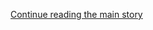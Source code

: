 <div id="app">

<div class="css-1ichrj1 e12j3pa50">

<div class="css-1lzk3av e12j3pa51">

<div class="css-142l3g4">

[Continue reading the main
story](#after-dfp-ad-top)

<div class="ad dfp-ad-top-wrapper" style="text-align:center;height:100%;display:block">

<div id="dfp-ad-top" class="place-ad" data-position="top" data-size-key="top">

</div>

</div>

<div id="after-dfp-ad-top">

</div>

</div>

</div>

</div>

<div>

<div class="NYTAppHideMasthead css-1r6wvpq e1suatyy0">

<div class="section css-ui9rw0 e1suatyy2">

<div class="css-11hrj97 er09x8g0">

<div class="css-6n7j50">

</div>

<span class="css-1dv1kvn">Sections</span>

<div class="css-10488qs">

<span class="css-1dv1kvn">SEARCH</span>

</div>

[Skip to content](#site-content)[Skip to site
index](#site-index)

</div>

<div class="css-8xdxq2 e1huz5gh0">

</div>

<div class="css-8pe5zk">

  - [English](/)
  - [Español](https://www.nytimes3xbfgragh.onion/es/)
  - [中文](https://cn.nytimes3xbfgragh.onion)

</div>

</div>

<div id="masthead-bar-one" class="section hasLinks css-165o1d9 e1csuq9d3">

<div class="css-bpgv3s e1csuq9d0">

</div>

<div class="css-1uqjmks e1csuq9d1">

</div>

<div class="css-9e9ivx">

[](https://myaccount.nytimes3xbfgragh.onion/auth/login?response_type=cookie&client_id=vi)

</div>

<div class="css-bfvq22 e1csuq9d2">

[Today’s
Paper](https://www.nytimes3xbfgragh.onion/section/todayspaper)

</div>

</div>

<div class="css-stscvm">

<div class="css-158f1cv" data-testid="masthead-desktop-logo">

</div>

</div>

<div class="css-wu78io">

</div>

<div class="css-1y7qxpi" data-aria-hidden="true" style="visibility:hidden">

<div class="css-1llhclm">

  - 
  - 
  - [World](https://www.nytimes3xbfgragh.onion/section/world)

  - [U.S.](https://www.nytimes3xbfgragh.onion/section/us)

  - [Politics](https://www.nytimes3xbfgragh.onion/section/politics)

  - [N.Y.](https://www.nytimes3xbfgragh.onion/section/nyregion)

  - [Business](https://www.nytimes3xbfgragh.onion/section/business)

  - [Opinion](https://www.nytimes3xbfgragh.onion/section/opinion)

  - [Tech](https://www.nytimes3xbfgragh.onion/section/technology)

  - [Science](https://www.nytimes3xbfgragh.onion/section/science)

  - [Health](https://www.nytimes3xbfgragh.onion/section/health)

  - [Sports](https://www.nytimes3xbfgragh.onion/section/sports)

  - [Arts](https://www.nytimes3xbfgragh.onion/section/arts)

  - [Books](https://www.nytimes3xbfgragh.onion/section/books)

  - [Style](https://www.nytimes3xbfgragh.onion/section/style)

  - [Food](https://www.nytimes3xbfgragh.onion/section/food)

  - [Travel](https://www.nytimes3xbfgragh.onion/section/travel)

  - [Magazine](https://www.nytimes3xbfgragh.onion/section/magazine)

  - [T Magazine](https://www.nytimes3xbfgragh.onion/section/t-magazine)

  - [Real Estate](https://www.nytimes3xbfgragh.onion/section/realestate)

  - [Video](https://www.nytimes3xbfgragh.onion/video)

</div>

</div>

<div class="css-1d8a290" data-testid="masthead-mini-nav">

  - [World](https://www.nytimes3xbfgragh.onion/section/world)
  - [U.S.](https://www.nytimes3xbfgragh.onion/section/us)
  - [Politics](https://www.nytimes3xbfgragh.onion/section/politics)
  - [N.Y.](https://www.nytimes3xbfgragh.onion/section/nyregion)
  - [Business](https://www.nytimes3xbfgragh.onion/section/business)
  - [Opinion](https://www.nytimes3xbfgragh.onion/section/opinion)
  - [Tech](https://www.nytimes3xbfgragh.onion/section/technology)
  - [Science](https://www.nytimes3xbfgragh.onion/section/science)
  - [Health](https://www.nytimes3xbfgragh.onion/section/health)
  - [Sports](https://www.nytimes3xbfgragh.onion/section/sports)
  - [Arts](https://www.nytimes3xbfgragh.onion/section/arts)
  - [Books](https://www.nytimes3xbfgragh.onion/section/books)
  - [Style](https://www.nytimes3xbfgragh.onion/section/style)
  - [Food](https://www.nytimes3xbfgragh.onion/section/food)
  - [Travel](https://www.nytimes3xbfgragh.onion/section/travel)
  - [Magazine](https://www.nytimes3xbfgragh.onion/section/magazine)
  - [T Magazine](https://www.nytimes3xbfgragh.onion/section/t-magazine)
  - [Real
Estate](https://www.nytimes3xbfgragh.onion/section/realestate)
  - [Video](https://www.nytimes3xbfgragh.onion/video)

</div>

</div>

</div>

<div data-aria-hidden="false">

<div id="site-content" data-role="main">

<div class="css-189d5rw e6b6cmu0">

<div class="css-1yuan6h">

<div class="css-xc44bh">

<div class="section css-o3tihn eq74mwp0" data-block-tracking-id="Briefings" data-testid="block-Briefings">

<div class="css-avqkzc">

<div class="css-1sm6zs8">

<div class="css-1om4z5c">

<div class="css-ydsmmq">

<div class="css-1ee8y2t assetWrapper">

<div class="css-geek62">

<div class="css-1d537rb e18972d70" media="[object Object]">

[](/2020/08/02/podcasts/the-daily/on-female-rage.html)

<div class="css-1g8bx4t">

![](https://static01.graylady3jvrrxbe.onion/images/2017/01/29/podcasts/the-daily-album-art/the-daily-album-art-square320-v4.png)

</div>

</div>

[](/2020/08/02/podcasts/the-daily/on-female-rage.html)

<div class="css-8oysku e18972d71" type="1">

<div class="css-1iexn6j e1voiwgp1">

## Listen to ‘The Sunday Read’

</div>

</div>

<div class="css-8oysku e18972d71">

“I used to insist I didn’t get angry. Not
anymore.”

</div>

</div>

</div>

</div>

<div class="css-ydsmmq">

<div class="css-1ee8y2t assetWrapper">

<div class="css-geek62">

<div class="css-1d537rb e18972d70" media="[object Object]">

[](/2020/07/30/podcasts/nice-white-parents-serial.html)

<div class="css-1g8bx4t">

![](https://static01.graylady3jvrrxbe.onion/images/2020/07/21/podcasts/nice-white-parents-album-art/nice-white-parents-album-art-square320.jpg)

</div>

</div>

[](/2020/07/30/podcasts/nice-white-parents-serial.html)

<div class="css-8oysku e18972d71" type="1">

<div class="css-1iexn6j e1voiwgp1">

## Listen to ‘Nice White Parents’

</div>

</div>

<div class="css-8oysku e18972d71">

When a group of white families came to one predominantly Black
school.

</div>

</div>

</div>

</div>

<div class="css-ydsmmq">

<div class="css-1ee8y2t assetWrapper">

<div class="css-geek62">

<div class="css-1d537rb e18972d70" media="[object Object]">

[](/2020/07/31/books/review/podcast-twilight-democracy-anne-applebaum-eat-buddha-barbara-demick.html)

<div class="css-1g8bx4t">

![](https://static01.graylady3jvrrxbe.onion/images/2018/03/27/books/book-review-album-art-v2/book-review-album-art-v2-square320.jpg)

</div>

</div>

[](/2020/07/31/books/review/podcast-twilight-democracy-anne-applebaum-eat-buddha-barbara-demick.html)

<div class="css-8oysku e18972d71" type="1">

<div class="css-1iexn6j e1voiwgp1">

## The Book Review Podcast

</div>

</div>

<div class="css-8oysku e18972d71">

Anne Applebaum on the “seductive lure of
authoritarianism.”

</div>

</div>

</div>

</div>

</div>

<div class="css-1y8l3jc">

<div class="css-7utnqv">

<div class="css-rlo25n e1ll57lj2">

</div>

</div>

<div class="css-1hesgbm">

</div>

</div>

</div>

</div>

</div>

</div>

</div>

<div class="css-698um9">

<div class="css-1tk5puc">

<div class="css-jbmajz">

<div>

<div class="section css-15zaaaz eq74mwp0" data-block-tracking-id="Top Stories" data-testid="block-TopStories">

<div class="css-1oxv4in e1aa0s8g0">

<div class="css-1qiat4j eqveam63">

<div class="css-1yoguk1 eqveam60">

<div class="css-1qj0wac eqveam61">

<div class="css-1aew2eb eqveam62">

<div class="css-1ee8y2t assetWrapper">

<div class="css-6p6lnl">

[](/2020/08/02/us/politics/coronavirus-vaccine.html)

<div class="css-debyuq e1voiwgp1">

## <span>Scientists Worry About Political Influence Over Vaccine Project</span>

</div>

  - The coronavirus vaccine initiative in the United States, called
    Operation Warp Speed, has moved along at a rapid clip.
  - But scientists fear that White House pressure to deliver by the
    election may compromise safety and
effectiveness.

<div>

<div class="css-na047m">

</div>

</div>

</div>

</div>

</div>

</div>

</div>

<div class="css-1mnngwr eqveam60">

<div class="css-1qj0wac eqveam61">

<div class="css-1ee8y2t assetWrapper">

<div>

<div class="css-1xaqcky">

<div class="css-1g8bx4t">

![](https://static01.graylady3jvrrxbe.onion/newsgraphics/2020/03/16/coronavirus-maps/391f74dc68ef54cc2bb83049337447987722f86f/build/curve-grid/cases/total/USA.svg)

</div>

</div>

<div class="css-1nl6p6m">

[](/2020/08/02/world/coronavirus-covid-19.html)

<div class="css-debyuq e1voiwgp1">

## Birx Warns That U.S. Epidemic Is in a ‘New Phase’

</div>

Dr. Deborah Birx urged Americans in hot spots to consider wearing a mask
at home if they live with someone who is especially
vulnerable.

<div>

<div class="css-na047m">

</div>

</div>

</div>

</div>

</div>

</div>

</div>

</div>

</div>

<div class="css-1nuzdmm e1aa0s8g0">

<div>

<div class="css-1qiat4j eqveam63">

<div class="css-1fgqvm0 eqveam60">

<div class="css-1qj0wac eqveam61">

<div class="css-1ee8y2t assetWrapper">

<div class="css-6p6lnl">

[](/2020/08/02/us/covid-college-reopening.html)

<div class="css-debyuq e1voiwgp1">

## <span>Virus Tests and Quarantines: Colleges Brace for an Uncertain Fall</span>

</div>

Colleges are racing to reconfigure dorms, expand testing programs and
establish detailed social distancing rules.

<div>

<div class="css-na047m">

</div>

</div>

</div>

</div>

</div>

</div>

<div class="css-ws86q6 eqveam60">

<div class="css-1qj0wac eqveam61">

<div class="css-1aew2eb eqveam62">

<div class="css-1ee8y2t assetWrapper">

<div class="css-6p6lnl">

[](/2020/08/02/us/politics/coronavirus-jobless-aid.html)

<div class="css-debyuq e1voiwgp1">

## Relief Deal Remains Elusive as Impasse Over Jobless Benefits Persists

</div>

Negotiators acknowledged some progress over the weekend, but said they
remained far apart on a number of
issues.

<div>

<div class="css-na047m">

</div>

</div>

</div>

</div>

</div>

</div>

</div>

</div>

</div>

</div>

<div class="css-1nuzdmm e1aa0s8g0">

<div class="css-1ee8y2t assetWrapper">

<div class="css-1g8bx4t">

![](https://static01.graylady3jvrrxbe.onion/newsgraphics/2020/03/16/coronavirus-maps/671a36ed8a967e21218aaf46b7af97fd9e91aab5/images/orphan_usa-threeByTwoSmallAt2X.png)

</div>

</div>

</div>

<div class="css-1nuzdmm e1aa0s8g0">

<div>

<div class="css-1qiat4j eqveam63">

<div class="css-bs48m0 eqveam60">

<div class="css-1qj0wac eqveam61">

<div class="css-1aew2eb eqveam62">

<div class="css-1ee8y2t assetWrapper">

<div class="css-6p6lnl">

[](/2020/08/02/technology/florida-teenager-twitter-hack.html)

<div class="css-debyuq e1voiwgp1">

## <span>From Minecraft Tricks to Twitter Hack: A Florida Teen’s Troubled Online Path</span>

</div>

The teenage “mastermind” of the recent Twitter breach, who had a
difficult family life, poured his energy into video games and
cryptocurrency.

<div>

<div class="css-na047m">

</div>

</div>

</div>

</div>

</div>

</div>

</div>

<div class="css-778gjy eqveam60">

<div class="css-1qj0wac eqveam61">

<div class="css-1aew2eb eqveam62">

<div class="css-1ee8y2t assetWrapper">

<div class="css-6p6lnl">

[](/2020/08/02/business/economy/trump-tiktok-china-national-security.html)

<div class="css-debyuq e1voiwgp1">

## Microsoft Says It Will Continue to Pursue Purchase of TikTok

</div>

Microsoft said it had consulted with President Trump, clearing the way
for a potential blockbuster deal with the app.

<div>

<div class="css-na047m">

</div>

</div>

</div>

</div>

</div>

</div>

</div>

<div class="css-778gjy eqveam60">

<div class="css-1qj0wac eqveam61">

<div class="css-1aew2eb eqveam62">

<div class="css-1ee8y2t assetWrapper">

<div class="css-6p6lnl">

[](/2020/08/02/style/tiktok-ban-threat-trump.html)

<div class="css-debyuq e1voiwgp1">

## Uncertainty Over TikTok’s Future Unleashes Chaos on App

</div>

President Trump’s threat to ban the app inflamed its user community — as
well as the entertainment and advertising industries.

<div>

<div class="css-na047m">

</div>

</div>

</div>

</div>

</div>

</div>

</div>

</div>

</div>

</div>

<div class="css-1nuzdmm e1aa0s8g0">

<div class="css-1qiat4j eqveam63">

<div class="css-1yoguk1 eqveam60">

<div class="css-qvz0vj eqveam61">

<div class="css-1aew2eb eqveam62">

<div class="css-1ee8y2t assetWrapper">

<div class="css-6p6lnl">

[](/2020/08/02/us/politics/elizabeth-warren-biden-vice-president.html)

<div class="css-debyuq e1voiwgp1">

## <span>Elizabeth Warren’s Evolution on Race Brought Her Here</span>

</div>

Ms. Warren, a racially progressive politician, is one of a handful of
white women still under serious consideration to become Joe Biden’s
running
mate.

<div>

<div class="css-na047m">

</div>

</div>

</div>

</div>

</div>

</div>

</div>

<div class="css-zmmks0 eqveam60">

<div class="css-1qj0wac eqveam61">

<div class="css-1aew2eb eqveam62">

<div class="css-1qiat4j eqveam63">

<div class="css-ws86q6 eqveam60">

<div class="css-1qj0wac eqveam61">

[](/2020/08/02/us/politics/elizabeth-warren-biden-vice-president.html)

<div class="css-1g8bx4t">

<div class="css-zjzyr8">

<div data-testid="lazyimage-container" style="height:177.77777777777777px">

</div>

</div>

<div class="section css-1xdhyk6 e2u1rkt0" data-aria-hidden="true">

Senator Elizabeth Warren made tackling racial disparities a central part
of her political mission. <span class="credit">Ruth Fremson/The New York
Times</span>

</div>

</div>

</div>

</div>

<div class="css-778gjy eqveam60">

<div class="css-1qj0wac eqveam61">

<div class="css-1ee8y2t assetWrapper">

<div class="css-6p6lnl">

[](/2020/08/02/us/politics/arizona-election-joe-arpaio.html)

<div class="css-debyuq e1voiwgp1">

## Joe Arpaio’s Fate in Arizona Could Be a Window Into Trump’s

</div>

The former sheriff of Maricopa County, a stylistic doppelgänger to
President Trump, is running for his old office in a state where approval
of both has slid.

<div>

<div class="css-na047m">

</div>

</div>

</div>

</div>

</div>

</div>

</div>

<div class="css-1ee8y2t assetWrapper">

<div class="css-6p6lnl">

[](/2020/08/02/business/media/election-coverage.html)

<div class="css-debyuq e1voiwgp1">

## How the Media Could Get the Election Story Wrong

</div>

We may not know the results for days, and maybe weeks. So it’s time to
rethink “election night,” Ben Smith, our media columnist,
writes.

<div>

<div class="css-na047m">

</div>

</div>

</div>

</div>

</div>

</div>

</div>

</div>

</div>

<div class="css-1nuzdmm e1aa0s8g0">

<div class="css-1ee8y2t assetWrapper">

<div class="css-1qiat4j eqveam63">

<div class="css-1yoguk1 eqveam60">

<div class="css-1qj0wac eqveam61">

[](/2020/08/02/world/asia/china-hong-kong-national-security-law.html)

<div class="css-debyuq e1voiwgp1">

## <span>‘Clean Up This Mess’: The Chinese Thinkers Behind Xi’s Hard Line</span>

</div>

</div>

</div>

<div class="css-zmmks0 eqveam60">

<div class="css-1qj0wac eqveam61">

[](/2020/08/02/world/asia/china-hong-kong-national-security-law.html)

Academics have been honing President Xi Jinping’s authoritarian response
in Hong Kong, rejecting the liberal ideas of their youth.

<div>

<div class="css-na047m">

</div>

</div>

</div>

</div>

</div>

</div>

</div>

<div class="css-1nuzdmm e1aa0s8g0">

<div class="css-1ee8y2t assetWrapper">

<div class="css-1g8bx4t">

<div>

</div>

</div>

</div>

</div>

<div class="css-1nuzdmm e1aa0s8g0">

<div class="css-1ee8y2t assetWrapper">

<div class="css-1qiat4j eqveam63">

<div class="css-1yoguk1 eqveam60">

<div class="css-qvz0vj eqveam61">

[](/interactive/2020/world/coronavirus-health-care-workers.html)

<div class="css-debyuq e1voiwgp1">

## <span>In Harm’s Way: Fighting the Summer Surge</span>

</div>

In the South and parts of the Southwest, health care workers are now
battling outbreaks they hoped would never reach
them.

<div>

<div class="css-na047m">

</div>

</div>

</div>

</div>

<div class="css-zmmks0 eqveam60">

<div class="css-1qj0wac eqveam61">

<div class="css-1g8bx4t">

<div>

</div>

<div class="css-e4gm3y">

</div>

</div>

</div>

</div>

</div>

</div>

</div>

</div>

</div>

</div>

<div class="css-717c4s">

<div>

<div class="section css-1g8pbzc eq74mwp0" data-block-tracking-id="Opinion" data-testid="block-Opinion">

[](https://www.nytimes3xbfgragh.onion/section/opinion?pagetype=Homepage&action=click&module=Opinion)

### Opinion

<div class="css-anz6u5">

<div class="css-tub26b">

<div class="css-1ee8y2t assetWrapper">

<div class="css-6p6lnl">

[](/2020/08/02/opinion/hong-kong-election-china.html)

<div class="css-debyuq e1voiwgp1">

<div class="css-1xdt15l">

<div class="css-1dvlumo e18df3gd0">

Fernando Cheung

</div>

</div>

## Why Did Hong Kong Delay Its Election — by a Year?

</div>

The government blames the pandemic. More likely, it was afraid to lose.

<div>

<div class="css-na047m">

</div>

</div>

</div>

</div>

</div>

<div class="css-tub26b">

<div class="css-1ee8y2t assetWrapper">

<div class="css-1qiat4j eqveam63">

<div class="css-7douaa eqveam60">

<div class="css-qvz0vj eqveam61">

[](/2020/08/02/opinion/02tik-tok-china-trump.html)

<div class="css-dcl9ft">

![Kara
Swisher](https://static01.graylady3jvrrxbe.onion/images/2018/08/02/opinion/02swisher/02swisher-thumbLarge.png?quality=75&auto=webp&disable=upscale)

</div>

<div class="css-debyuq e1voiwgp1">

<div class="css-1xdt15l">

<div class="css-1dvlumo e18df3gd0">

Kara Swisher

</div>

</div>

## There’s a Deal to Save TikTok — if Trump Doesn’t Mess It Up

</div>

Microsoft wants to buy the Chinese app, and the administration needs to
get out of the
way.

<div>

<div class="css-na047m">

</div>

</div>

</div>

</div>

<div class="css-7douaa eqveam60">

<div class="css-1qj0wac eqveam61">

[](/2020/08/02/opinion/02tik-tok-china-trump.html)

<div class="css-1g8bx4t">

![](https://static01.graylady3jvrrxbe.onion/images/2020/08/02/opinion/02Swisher/02Swisher-square640.jpg?quality=75&auto=webp&disable=upscale&width=350)

</div>

</div>

</div>

</div>

</div>

</div>

</div>

<div class="css-dh19r0">

<div class="css-tub26b">

<div class="css-6p6lnl">

[](/2020/08/02/opinion/coronavirus-gohmert-congress-testing.html)

<div class="css-debyuq e1voiwgp1">

<div class="css-1xdt15l">

<div class="css-tnu8m6 e18df3gd0">

The Editorial Board

</div>

</div>

## Congress, Test Thyself

</div>

</div>

</div>

<div class="css-tub26b">

<div class="css-6p6lnl">

[](/2020/08/02/opinion/trump-2020-election.html)

<div class="css-dcl9ft">

![Charles M.
Blow](https://static01.graylady3jvrrxbe.onion/images/2018/04/02/opinion/charles-m-blow/charles-m-blow-thumbLarge.png?quality=75&auto=webp&disable=upscale)

</div>

<div class="css-debyuq e1voiwgp1">

<div class="css-1xdt15l">

<div class="css-tnu8m6 e18df3gd0">

Charles M. Blow

</div>

</div>

## Trump Forecasts His Own Fraud

</div>

</div>

</div>

<div class="css-tub26b">

<div class="css-6p6lnl">

[](/2020/08/02/opinion/biden-child-care.html)

<div class="css-dcl9ft">

![Bryce
Covert](https://static01.graylady3jvrrxbe.onion/images/2017/08/15/opinion/bryce-covert/bryce-covert-thumbLarge-v2.png?quality=75&auto=webp&disable=upscale)

</div>

<div class="css-debyuq e1voiwgp1">

<div class="css-1xdt15l">

<div class="css-tnu8m6 e18df3gd0">

Bryce Covert

</div>

</div>

## Biden’s Quietly Radical Care Plan

</div>

</div>

</div>

<div class="css-tub26b">

<div class="css-6p6lnl">

[](/2020/08/02/opinion/utility-corruption-energy.html)

<div class="css-dcl9ft">

![Justin
Gillis](https://static01.graylady3jvrrxbe.onion/images/2018/02/13/opinion/justin-gillis/justin-gillis-thumbLarge-v3.png?quality=75&auto=webp&disable=upscale)

</div>

<div class="css-debyuq e1voiwgp1">

<div class="css-1xdt15l">

<div class="css-tnu8m6 e18df3gd0">

Justin Gillis

</div>

</div>

## When Utility Money Talks

</div>

</div>

</div>

<div class="css-tub26b">

<div class="css-6p6lnl">

[](/2020/08/02/sunday-review/horse-crazy-nir-language.html)

<div class="css-debyuq e1voiwgp1">

<div class="css-1xdt15l">

<div class="css-tnu8m6 e18df3gd0">

Sarah Maslin Nir

</div>

</div>

## To Break a Horse, and a Woman

</div>

</div>

</div>

<div class="css-tub26b">

<div class="css-6p6lnl">

[](/2020/08/02/opinion/baseball-coronavirus-Marlins.html)

<div class="css-debyuq e1voiwgp1">

<div class="css-1xdt15l">

<div class="css-tnu8m6 e18df3gd0">

Doug Glanville

</div>

</div>

## Baseball Is Playing for Its Life, and Ours

</div>

</div>

</div>

<div class="css-tub26b">

<div class="css-6p6lnl">

[](/2020/08/01/opinion/spiritualism-cassadaga-florida.html)

<div class="css-debyuq e1voiwgp1">

<div class="css-1xdt15l">

<div class="css-tnu8m6 e18df3gd0">

Sarah Gerard

</div>

</div>

## Talking to the Dead in the Sunshine State

</div>

</div>

</div>

<div class="css-tub26b">

<div class="css-6p6lnl">

[](/2020/08/01/opinion/sunday/trump-coronavirus-herman-cain.html)

<div class="css-dcl9ft">

![Maureen
Dowd](https://static01.graylady3jvrrxbe.onion/images/2018/04/02/opinion/maureen-dowd/maureen-dowd-thumbLarge.png?quality=75&auto=webp&disable=upscale)

</div>

<div class="css-debyuq e1voiwgp1">

<div class="css-1xdt15l">

<div class="css-tnu8m6 e18df3gd0">

Maureen Dowd

</div>

</div>

## Double, Double, Trump’s Toil, Our Trouble

</div>

</div>

</div>

<div class="css-tub26b">

<div class="css-6p6lnl">

[](/2020/08/01/opinion/sunday/minerva-college-coronavirus.html)

<div class="css-dcl9ft">

![Frank
Bruni](https://static01.graylady3jvrrxbe.onion/images/2018/04/03/opinion/frank-bruni/frank-bruni-thumbLarge.png?quality=75&auto=webp&disable=upscale)

</div>

<div class="css-debyuq e1voiwgp1">

<div class="css-1xdt15l">

<div class="css-tnu8m6 e18df3gd0">

Frank
Bruni

</div>

</div>

## How to Go to College During a Pandemic

</div>

</div>

</div>

</div>

</div>

</div>

</div>

<div class="css-ie51lk">

<div class="section css-1m986x7 eq74mwp0" data-block-tracking-id="Editors Picks" data-testid="block-EditorsPicks">

### Editors’ Picks

<div class="css-y3bpqq">

<div class="css-17q3ou7">

<div class="css-4xmvjg">

<div class="css-1ee8y2t assetWrapper">

<div>

<div class="css-1xaqcky">

[](/interactive/2020/07/29/us/schools-reopening-coronavirus.html)

<div class="css-1g8bx4t">

![<span class="credit">Yuliya Parshina-Kottas/The New York
Times</span>](https://static01.graylady3jvrrxbe.onion/images/2020/07/29/reader-center/back-to-school-poster/back-to-school-poster-threeByTwoMediumAt2X.png)

</div>

</div>

<div class="css-1nl6p6m">

[](/interactive/2020/07/29/us/schools-reopening-coronavirus.html)

<div class="css-debyuq e1voiwgp1">

## <span>What Back to School Might Look Like</span>

</div>

Here’s an illustrated guide to how schools will try to control the
coronavirus when students return to their classrooms, this fall or in
the future.

<div>

<div class="css-na047m">

</div>

</div>

</div>

</div>

</div>

</div>

</div>

<div class="css-1lqor8g">

<div class="css-1177x0a">

<div class="css-1ee8y2t assetWrapper">

<div class="css-1qiat4j eqveam63">

<div class="css-7douaa eqveam60">

<div class="css-1qj0wac eqveam61">

[](/2020/07/31/arts/larry-scott-tiktok-larryakumpo.html)

<div class="css-debyuq e1voiwgp1">

## The Most Soothing Man on TikTok

</div>

By slowing down and soaking it all in, Larry Scott makes the TikTok
experience …
nice.

<div>

<div class="css-na047m">

</div>

</div>

</div>

</div>

<div class="css-7douaa eqveam60">

<div class="css-1qj0wac eqveam61">

[](/2020/07/31/arts/larry-scott-tiktok-larryakumpo.html)

<div class="css-1g8bx4t">

<div class="css-zjzyr8">

<div data-testid="lazyimage-container" style="height:145.33333333333334px">

</div>

</div>

</div>

</div>

</div>

</div>

</div>

</div>

<div class="css-1177x0a">

<div class="css-1ee8y2t assetWrapper">

<div class="css-1qiat4j eqveam63">

<div class="css-7douaa eqveam60">

<div class="css-1qj0wac eqveam61">

[](/2020/07/28/books/review/a-dominant-character-haldane-samanth-subramanian.html)

<div class="css-debyuq e1voiwgp1">

## The Groundbreaking Scientist Who Risked All in Pursuit of His Beliefs

</div>

“A Dominant Character,” by Samanth Subramanian, recounts the turbulent
life of J.B.S. Haldane, the great British biologist and political
activist.

<div>

<div class="css-na047m">

</div>

</div>

</div>

</div>

<div class="css-7douaa eqveam60">

<div class="css-1qj0wac eqveam61">

[](/2020/07/28/books/review/a-dominant-character-haldane-samanth-subramanian.html)

<div class="css-1g8bx4t">

<div class="css-zjzyr8">

<div data-testid="lazyimage-container" style="height:145.33333333333334px">

</div>

</div>

</div>

</div>

</div>

</div>

</div>

</div>

</div>

</div>

</div>

</div>

</div>

</div>

<div class="css-6nrzw0">

<div class="css-uvu2in e12j3pa50">

<div class="css-1rm0ct8 e12j3pa51">

<div class="css-142l3g4">

### Advertisement

[Continue reading the main
story](#after-dfp-ad-mid1-large)

<div id="dfp-ad-mid1-large" class="ad dfp-ad-mid1-large-wrapper" style="text-align:center;height:100%;display:block">

</div>

<div id="after-dfp-ad-mid1-large">

</div>

</div>

</div>

</div>

</div>

<div class="css-19tmjl7">

</div>

</div>

<div class="css-djiuqn ekmemt90" data-testid="feedback">

We’d like your thoughts on the New York Times home page experience.[Let
us know what you
think](http://nyt.qualtrics.com/jfe/form/SV_eFJmKj9v0krSE0l)

</div>

</div>

## Site Index

<div>

</div>

## Site Information Navigation

  - [© <span>2020</span> <span>The New York Times
    Company</span>](https://help.nytimes3xbfgragh.onion/hc/en-us/articles/115014792127-Copyright-notice)

<!-- end list -->

  - [NYTCo](https://www.nytco.com/)
  - [Contact
    Us](https://help.nytimes3xbfgragh.onion/hc/en-us/articles/115015385887-Contact-Us)
  - [Work with us](https://www.nytco.com/careers/)
  - [Advertise](https://nytmediakit.com/)
  - [T Brand Studio](http://www.tbrandstudio.com/)
  - [Your Ad
    Choices](https://www.nytimes3xbfgragh.onion/privacy/cookie-policy#how-do-i-manage-trackers)
  - [Privacy](https://www.nytimes3xbfgragh.onion/privacy)
  - [Terms of
    Service](https://help.nytimes3xbfgragh.onion/hc/en-us/articles/115014893428-Terms-of-service)
  - [Terms of
    Sale](https://help.nytimes3xbfgragh.onion/hc/en-us/articles/115014893968-Terms-of-sale)
  - [Site
    Map](https://spiderbites.nytimes3xbfgragh.onion)
  - [Help](https://help.nytimes3xbfgragh.onion/hc/en-us)
  - [Subscriptions](https://www.nytimes3xbfgragh.onion/subscription?campaignId=37WXW)

</div>

</div>
